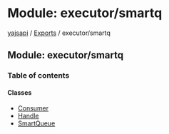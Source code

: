 # Module: executor/smartq

[yajsapi](../yajsapi.md) / [Exports](./) / executor/smartq

## Module: executor/smartq

### Table of contents

#### Classes

* [Consumer](../classes/executor_smartq.consumer.md)
* [Handle](../classes/executor_smartq.handle.md)
* [SmartQueue](../classes/executor_smartq.smartqueue.md)

